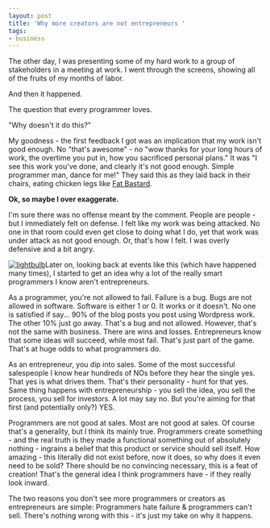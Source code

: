 ```yaml
---
layout: post
title: 'Why more creators are not entrepreneurs '
tags:
- business
---
```


The other day, I was presenting some of my hard work to a group of stakeholders in a meeting at work.  I went through the screens, showing all of the fruits of my months of labor.  

And then it happened.  

The question that every programmer loves.

"Why doesn't it do this?"

My goodness - the first feedback I got was an implication that my work isn't good enough.  No "that's awesome" - no "wow thanks for your long hours of work, the overtime you put in, how you sacrificed personal plans."  It was "I see this work you've done, and clearly it's not good enough.  Simple programmer man, dance for me!" They said this as they laid back in their chairs, eating chicken legs like [Fat Bastard](http://en.wikipedia.org/wiki/Fat_Bastard_(character)).

**Ok, so maybe I over exaggerate.**

I'm sure there was no offense meant by the comment.  People are people - but I immediately felt on defense.  I felt like my work was being attacked.  No one in that room could even get close to doing what I do, yet that work was under attack as not good enough.  Or, that's how I felt.  I was overly defensive and a bit angry.

[![lightbulb](http://aaronsaray.com/wp-content/uploads/2013/09/lightbulb-195x300.jpg)](http://aaronsaray.com/wp-content/uploads/2013/09/lightbulb.jpg)Later on, looking back at events like this (which have happened many times), I started to get an idea why a lot of the really smart programmers I know aren't entrepreneurs.  

As a programmer, you're not allowed to fail.  Failure is a bug.  Bugs are not allowed in software.  Software is either 1 or 0.  It works or it doesn't.  No one is satisfied if say... 90% of the blog posts you post using Wordpress work.  The other 10% just go away.  That's a bug and not allowed.  However, that's not the same with business.  There are wins and losses.  Entrepreneurs know that some ideas will succeed, while most fail.  That's just part of the game.  That's at huge odds to what programmers do.

As an entrepreneur, you dip into sales.  Some of the most successful salespeople I know hear hundreds of NOs before they hear the single yes.  That yes is what drives them.  That's their personality - hunt for that yes.  Same thing happens with entrepreneurship - you sell the idea, you sell the process, you sell for investors.  A lot may say no.  But you're aiming for that first (and potentially only?) YES.  

Programmers are not good at sales.  Most are not good at sales.  Of course that's a generality, but I think its mainly true.  Programmers create something - and the real truth is they made a functional something out of absolutely nothing - ingrains a belief that this product or service should sell itself.  How amazing - this literally did not exist before, now it does, so why does it even need to be sold?  There should be no convincing necessary, this is a feat of creation!  That's the general idea I think programmers have - if they really look inward.

The two reasons you don't see more programmers or creators as entrepreneurs are simple: Programmers hate failure & programmers can't sell.  There's nothing wrong with this - it's just my take on why it happens. 
